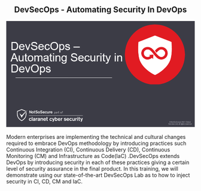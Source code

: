 <center>
<br />
<br />
<br />

DevSecOps - Automating Security In DevOps
-----------------------------------------

![logo](images/devsecops-start.png)


</center>
Modern enterprises are implementing the technical and cultural changes required to embrace DevOps methodology by introducing practices such Continuous Integration (CI), Continuous Delivery (CD), Continuous Monitoring (CM) and Infrastructure as Code(IaC) .DevSecOps extends DevOps by introducing security in each of these practices giving a certain level of security assurance in the final product. In this training, we will demonstrate using our state-of-the-art DevSecOps Lab as to how to inject security in CI, CD, CM and IaC.
